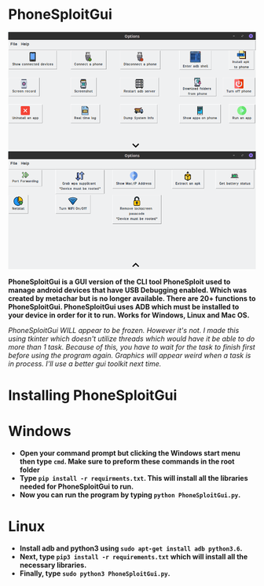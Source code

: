 # PhoneSploitGui

![Screenshot](Screenshots/Firstpage.png)
![Screenshot](Screenshots/Secondpage.png)

**PhoneSploitGui is a GUI version of the CLI tool PhoneSploit used to manage android devices that have USB Debugging enabled. Which was created by metachar but is no longer available.
There are 20+ functions to PhoneSploitGui. PhoneSploitGui uses ADB which must be installed to your device in order for it to run. Works for Windows, Linux and Mac OS.**

_PhoneSploitGui WILL appear to be frozen. However it's not. I made this using tkinter which doesn't utilize threads which would have it be able to do more than 1 task. Because of this, you have to wait for the task to finish first before using the program again. Graphics will appear weird when a task is in process. I'll use a better gui toolkit next time._

# Installing PhoneSploitGui
# Windows

* **Open your command prompt but clicking the Windows start menu then type ``cmd``. Make sure to preform these commands in the root folder**
* **Type ``pip install -r requirments.txt``. This will install all the libraries needed for PhoneSploitGui to run.**
* **Now you can run the program by typing ``python PhoneSploitGui.py``.**

# Linux

* **Install adb and python3 using ``sudo apt-get install adb python3.6``.**
* **Next, type ``pip3 install -r requirements.txt`` which will install all the necessary libraries.**
* **Finally, type ``sudo python3 PhoneSploitGui.py``.**
